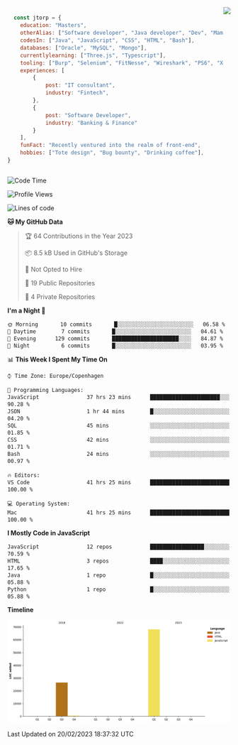 <p> 
  <img align="right" 
       src="https://media2.giphy.com/media/fAcQ7d1Hnx2XlY6SMe/giphy.webp?cid=ecf05e47a4ikrxauquru0phzjxe4e6rygk4czor1asyzea80&rid=giphy.webp&ct=s" height="150" > 
  </p>
<div align="left">
  
## 
  
```js
  const jtorp = {
    education: "Masters",
    otherAlias: ["Software developer", "Java developer", "Dev", "Mama"],
    codesIn: ["Java", "JavaScript", "CSS", "HTML", "Bash"],
    databases: ["Oracle", "MySQL", "Mongo"],
    currentlylearning: ["Three.js", "Typescript"],
    tooling: ["Burp", "Selenium", "FitNesse", "Wireshark", "PS6", "Xd", "Figma"],
    experiences: [
        {
            post: "IT consultant",
            industry: "Fintech",
        },
        {
            post: "Software Developer",
            industry: "Banking & Finance"
        }
    ],
    funFact: "Recently ventured into the realm of front-end",
    hobbies: ["Tote design", "Bug bounty", "Drinking coffee"],
}
```

##


 <!--START_SECTION:waka-->
![Code Time](http://img.shields.io/badge/Code%20Time-541%20hrs%2027%20mins-blue)

![Profile Views](http://img.shields.io/badge/Profile%20Views-141-blue)

![Lines of code](https://img.shields.io/badge/From%20Hello%20World%20I%27ve%20Written-95%20Thousand%20lines%20of%20code-blue)

**🐱 My GitHub Data** 

> 🏆 64 Contributions in the Year 2023
 > 
> 📦 8.5 kB Used in GitHub's Storage 
 > 
> 🚫 Not Opted to Hire
 > 
> 📜 19 Public Repositories 
 > 
> 🔑 4 Private Repositories  
 > 
**I'm a Night 🦉** 

```text
🌞 Morning       10 commits       █░░░░░░░░░░░░░░░░░░░░░░░░   06.58 % 
🌆 Daytime        7 commits       █░░░░░░░░░░░░░░░░░░░░░░░░   04.61 % 
🌃 Evening      129 commits       █████████████████████░░░░   84.87 % 
🌙 Night          6 commits       █░░░░░░░░░░░░░░░░░░░░░░░░   03.95 % 

```


📊 **This Week I Spent My Time On** 

```text
⌚︎ Time Zone: Europe/Copenhagen

💬 Programming Languages: 
JavaScript               37 hrs 23 mins      ██████████████████████░░░   90.28 % 
JSON                     1 hr 44 mins        █░░░░░░░░░░░░░░░░░░░░░░░░   04.20 % 
SQL                      45 mins             ░░░░░░░░░░░░░░░░░░░░░░░░░   01.85 % 
CSS                      42 mins             ░░░░░░░░░░░░░░░░░░░░░░░░░   01.71 % 
Bash                     24 mins             ░░░░░░░░░░░░░░░░░░░░░░░░░   00.97 % 

🔥 Editors: 
VS Code                  41 hrs 25 mins      █████████████████████████   100.00 % 

💻 Operating System: 
Mac                      41 hrs 25 mins      █████████████████████████   100.00 % 

```

**I Mostly Code in JavaScript** 

```text
JavaScript               12 repos            █████████████████░░░░░░░░   70.59 % 
HTML                     3 repos             ████░░░░░░░░░░░░░░░░░░░░░   17.65 % 
Java                     1 repo              █░░░░░░░░░░░░░░░░░░░░░░░░   05.88 % 
Python                   1 repo              █░░░░░░░░░░░░░░░░░░░░░░░░   05.88 % 

```


**Timeline**

![Chart not found](https://raw.githubusercontent.com/jtorp/jtorp/main/charts/bar_graph.png) 


 Last Updated on 20/02/2023 18:37:32 UTC
<!--END_SECTION:waka-->
